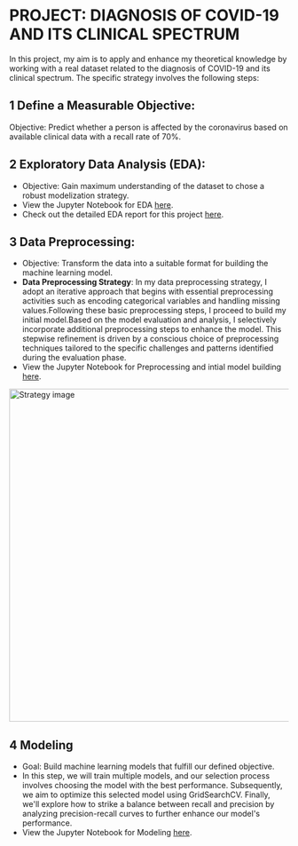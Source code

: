 # PROJECT: DIAGNOSIS OF COVID-19 AND ITS CLINICAL SPECTRUM
In this project, my aim is to apply and enhance my theoretical knowledge by working with a real dataset related to the diagnosis of COVID-19 and its clinical spectrum. The specific strategy involves the following steps:

 ## 1 Define a Measurable Objective:
  Objective: Predict whether a person is affected by the coronavirus based on available clinical data with a recall rate of 70%.
        
 ## 2 Exploratory Data Analysis (EDA):
  - Objective: Gain maximum understanding of the dataset to chose a robust modelization strategy.
  - View the Jupyter Notebook for EDA [here](https://github.com/youssafB/EDA-project-Cov19/blob/main/EDA-COV19%20.ipynb).
  - Check out the detailed EDA report for this project [here](https://github.com/youssafB/EDA-project-Cov19/blob/main/EDA%20Report).


 ## 3 Data Preprocessing:
  - Objective: Transform the data into a suitable format for building the machine learning model.
  - **Data Preprocessing Strategy**:
In my data preprocessing strategy, I adopt an iterative approach that begins with essential preprocessing activities such as encoding categorical variables and handling missing values.Following these basic preprocessing steps, I proceed to build my initial model.Based on the model evaluation and analysis, I selectively incorporate additional preprocessing steps to enhance the model. This stepwise refinement is driven by a conscious choice of preprocessing techniques tailored to the specific challenges and patterns identified during the evaluation phase.
- View the Jupyter Notebook for Preprocessing and intial model building  [here](https://github.com/youssafB/EDA-project-Cov19/blob/main/EDA-Cov19.ipynb).
<!-- Adjust the width to your preference, e.g., width="500" -->
<img src="https://github.com/youssafB/EDA-project-Cov19/blob/main/strategy.png" alt="Strategy image" width="600">

 ##  4 Modeling
  - Goal: Build machine learning models that fulfill our defined objective.
  - In this step, we will train multiple models, and our selection process involves choosing the model with the best performance. Subsequently, we aim to optimize this selected model using GridSearchCV. Finally, we'll explore how to strike a balance between recall and precision by analyzing precision-recall curves to further enhance our model's performance.
  - View the Jupyter Notebook for Modeling [here](link_to_jupyter_notebook).
